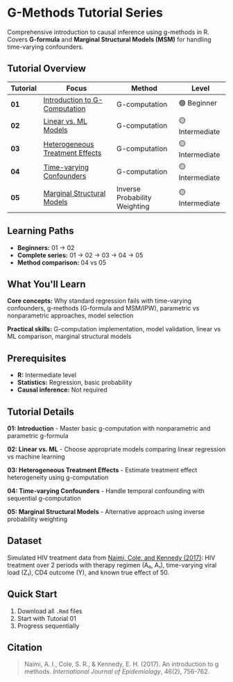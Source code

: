 # G-Methods Tutorial Series
Comprehensive introduction to causal inference using g-methods in R. Covers **G-formula** and **Marginal Structural Models (MSM)** for handling time-varying confounders.

## Tutorial Overview
| Tutorial | Focus | Method | Level |
|----------|-------|--------|-------|
| **01** | [Introduction to G-Computation](01_g_comp_intro.Rmd) | G-computation | 🟢 Beginner |
| **02** | [Linear vs. ML Models](02_g_comp_linear-vs-ml.Rmd) | G-computation | 🟡 Intermediate |
| **03** | [Heterogeneous Treatment Effects](03_g_comp_hte.Rmd) | G-computation | 🟡 Intermediate |
| **04** | [Time-varying Confounders](04_g_comp_intro_time_varying.Rmd) | G-computation | 🟡 Intermediate |
| **05** | [Marginal Structural Models](05_msm_time-varying.Rmd) | Inverse Probability Weighting | 🟡 Intermediate |

## Learning Paths
- **Beginners:** 01 → 02
- **Complete series:** 01 → 02 → 03 → 04 → 05
- **Method comparison:** 04 vs 05

## What You'll Learn
**Core concepts:** Why standard regression fails with time-varying confounders, g-methods (G-formula and MSM/IPW), parametric vs nonparametric approaches, model selection

**Practical skills:** G-computation implementation, model validation, linear vs ML comparison, marginal structural models

## Prerequisites
- **R:** Intermediate level
- **Statistics:** Regression, basic probability
- **Causal inference:** Not required

## Tutorial Details
**01: Introduction** - Master basic g-computation with nonparametric and parametric g-formula

**02: Linear vs. ML** - Choose appropriate models comparing linear regression vs machine learning

**03: Heterogeneous Treatment Effects** - Estimate treatment effect heterogeneity using g-computation

**04: Time-varying Confounders** - Handle temporal confounding with sequential g-computation

**05: Marginal Structural Models** - Alternative approach using inverse probability weighting

## Dataset
Simulated HIV treatment data from [Naimi, Cole, and Kennedy (2017)](https://www.ncbi.nlm.nih.gov/pmc/articles/PMC6074945/): HIV treatment over 2 periods with therapy regimen (A₀, A₁), time-varying viral load (Z₁), CD4 outcome (Y), and known true effect of 50.

## Quick Start
1. Download all `.Rmd` files
2. Start with Tutorial 01
3. Progress sequentially

## Citation
> Naimi, A. I., Cole, S. R., & Kennedy, E. H. (2017). An introduction to g methods. *International Journal of Epidemiology*, 46(2), 756-762.

